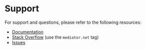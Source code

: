 # Support

For support and questions, please refer to the following resources:

- [Documentation](../README.md#-documentation)
- [Stack Overflow](http://stackoverflow.com/questions/tagged/memdiator.net) (use the `mediator.net` tag)
- [Issues](https://github.com/mayuanyang/Mediator.Net/issues)
